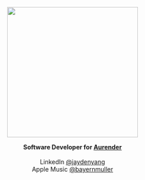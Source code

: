 <p align="center">
  <img src="joshua.gif" width="300" height="300"/>
</p>

<p align="center">
  <b>Software Developer for <a href="https://aurender.com">Aurender</a></b>
  <br>
  <br>
  LinkedIn <a href="https://www.linkedin.com/in/jayden-yang-30790b299">@jaydenyang</a>
  <br>
  Apple Music <a href="https://music.apple.com/profile/BayernMuller">@bayernmuller</a>
</p>

